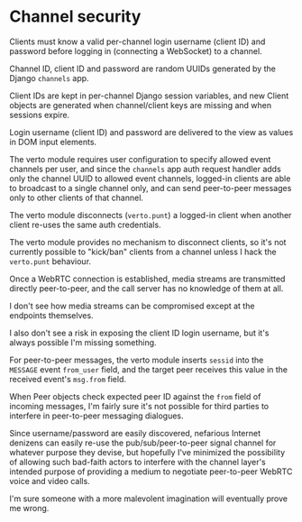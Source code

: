 # Channel security

Clients must know a valid
per-channel login username (client ID) and password
before logging in (connecting a WebSocket)
to a channel.

Channel ID, client ID and password
are random UUIDs
generated by the Django `channels` app.

Client IDs are kept in per-channel
Django session variables,
and new Client objects are generated
when channel/client keys are missing
and when sessions expire.

Login username (client ID) and password
are delivered to the view
as values in DOM input elements.

The verto module
requires user configuration
to specify allowed event channels per user,
and since the `channels` app
auth request handler
adds only the channel UUID
to allowed event channels,
logged-in clients
are able to broadcast to a single channel only,
and can send peer-to-peer messages
only to other clients of that channel.

The verto module
disconnects (`verto.punt`) a logged-in client
when another client
re-uses the same auth credentials.

The verto module
provides no mechanism to disconnect clients,
so it's not currently possible
to "kick/ban" clients from a channel
unless I hack the `verto.punt` behaviour.

Once a WebRTC connection is established,
media streams
are transmitted directly peer-to-peer,
and the call server
has no knowledge of them at all.

I don't see how media streams
can be compromised
except at the endpoints themselves.

I also don't see a risk
in exposing the client ID login username,
but it's always possible
I'm missing something.

For peer-to-peer messages,
the verto module
inserts `sessid`
into the `MESSAGE` event `from_user` field,
and the target peer receives this value
in the received event's `msg.from` field.

When Peer objects
check expected peer ID
against the `from` field of incoming messages,
I'm fairly sure
it's not possible
for third parties
to interfere in peer-to-peer messaging dialogues.

Since username/password are easily discovered,
nefarious Internet denizens
can easily re-use
the pub/sub/peer-to-peer signal channel
for whatever purpose they devise,
but hopefully
I've minimized the possibility
of allowing such bad-faith actors
to interfere with
the channel layer's intended purpose
of providing a medium
to negotiate peer-to-peer
WebRTC voice and video calls.

I'm sure someone
with a more malevolent imagination
will eventually prove me wrong.
